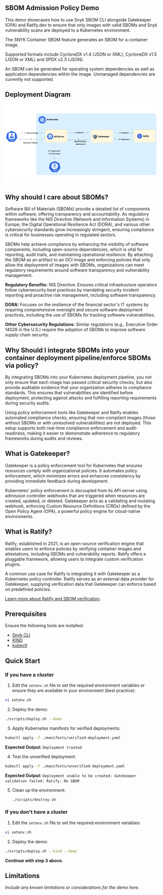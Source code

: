 ## SBOM Admission Policy Demo

This demo showcases how to use Snyk SBOM CLI alongside Gatekeeper (OPA) and Ratify.dev to ensure that only images with valid SBOMs and Snyk vulnerability scans are deployed to a Kubernetes environment.

The SNYK Container SBOM feature generates an SBOM for a container image.

Supported formats include CycloneDX v1.4 (JSON or XML), CycloneDX v1.5 (JSON or XML) and SPDX v2.3 (JSON).

An SBOM can be generated for operating system dependencies as well as application dependencies within the image. Unmanaged dependencies are currently not supported.

## Deployment Diagram

![deployment diagram sample](image.png)

## Why should I care about SBOMs?

Software Bill of Materials (SBOMs) provide a detailed list of components within software, offering transparency and accountability. As regulatory frameworks like the NIS Directive (Network and Information Systems) in Europe, the Digital Operational Resilience Act (DORA), and various other cybersecurity standards grow increasingly stringent, ensuring compliance is critical for businesses operating in regulated sectors.

SBOMs help achieve compliance by enhancing the visibility of software components, including open-source dependencies, which is vital for reporting, audit trails, and maintaining operational resilience. By attaching the SBOM as an artifact to an OCI image and enforcing policies that only allow the deployment of images with SBOMs, organizations can meet regulatory requirements around software transparency and vulnerability management.

**Regulatory Benefits:**
NIS Directive: Ensures critical infrastructure operators follow cybersecurity best practices by mandating security incident reporting and proactive risk management, including software transparency.

**DORA:** Focuses on the resilience of the financial sector's IT systems by requiring comprehensive oversight and secure software deployment practices, including the use of SBOMs for tracking software vulnerabilities.

**Other Cybersecurity Regulations:** Similar regulations (e.g., Executive Order 14028 in the U.S.) require the adoption of SBOMs to improve software supply chain security.

## Why Should I integrate SBOMs into your container deployment pipeline/enforce SBOMs via policy?

By integrating SBOMs into your Kubernetes deployment pipeline, you not only ensure that each image has passed critical security checks, but also provide auditable evidence that your organization adheres to compliance standards. This ensures that vulnerabilities are identified before deployment, protecting against attacks and fulfilling reporting requirements during security audits.

Using policy enforcement tools like Gatekeeper and Ratify enables automated compliance checks, ensuring that non-compliant images (those without SBOMs or with unresolved vulnerabilities) are not deployed. This setup supports both real-time compliance enforcement and audit-readiness, making it easier to demonstrate adherence to regulatory frameworks during audits and reviews.

## What is Gatekeeper?

Gatekeeper is a policy enforcement tool for Kubernetes that ensures resources comply with organizational policies. It automates policy enforcement, which minimizes errors and enhances consistency by providing immediate feedback during development. 

Kubernetes' policy enforcement is decoupled from its API server using admission controller webhooks that are triggered when resources are created, updated, or deleted. Gatekeeper acts as a validating and mutating webhook, enforcing Custom Resource Definitions (CRDs) defined by the Open Policy Agent (OPA), a powerful policy engine for cloud-native environments.

## What is Ratify?

Ratify, established in 2021, is an open-source verification engine that enables users to enforce policies by verifying container images and attestations, including SBOMs and vulnerability reports. Ratify offers a pluggable framework, allowing users to integrate custom verification plugins.

A common use case for Ratify is integrating it with Gatekeeper as a Kubernetes policy controller. Ratify serves as an external data provider for Gatekeeper, supplying verification data that Gatekeeper can enforce based on predefined policies.

[Learn more about Ratify and SBOM verification](https://ratify.dev/docs/plugins/verifier/sbom#sbom-with-license-and-package-validation).

## Prerequisites

Ensure the following tools are installed:

- [Snyk CLI](https://snyk.io/docs/cli/getting-started)
- [KIND](https://kind.sigs.k8s.io/docs/user/quick-start/)
- [kubectl](https://kubernetes.io/docs/tasks/tools/install-kubectl/)

## Quick Start

### If you have a cluster

1. Edit the `setenv.sh` file to set the required environment variables or ensure they are available in your environment (best practice):

```bash
vi setenv.sh
```

2. Deploy the demo:

```bash
./scripts/deploy.sh --demo
```

3. Apply Kubernetes manifests for verified deployments:

```bash
kubectl apply -f ./manifests/verified-deployment.yaml
```

**Expected Output:** `Deployment Created`

4. Test the unverified deployment:

```bash
kubectl apply -f ./manifests/unverified-deployment.yaml
```

**Expected Output:** `Deployment unable to be created: Gatekeeper validation failed: Ratify: No SBOM`

5. Clean up the environment:
    ```bash
    ./scripts/destroy.sh
    ```

### If you don't have a cluster

1. Edit the `setenv.sh` file to set the required environment variables:

```bash
vi setenv.sh
```

2. Deploy the demo:

```bash
./scripts/deploy.sh --kind --demo
```

**Continue with step 3 above.**

## Limitations

*Include any known limitations or considerations for the demo here.*
